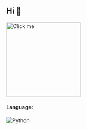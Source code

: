 ## Hi 👋

<a href="https://www.youtube.com/watch?v=dQw4w9WgXcQ&pp=ygUIcmlja3JvbGw%3D" target="_blank">
  <img src="https://media1.tenor.com/m/23HvhZwAeHUAAAAd/evangelion-eva.gif" alt="Click me" title="Click me Please (" width="200" height="200"/>
</a>

#### Language:
![Python](https://img.icons8.com/color/48/000000/python.png)


<!--
**vncased/vncased** is a ✨ _special_ ✨ repository because its `README.md` (this file) appears on your GitHub profile.

Here are some ideas to get you started:

- 🔭 I’m currently working on ...
- 🌱 I’m currently learning ...
- 👯 I’m looking to collaborate on ...
- 🤔 I’m looking for help with ...
- 💬 Ask me about ...
- 📫 How to reach me: ...
- 😄 Pronouns: ...
- ⚡ Fun fact: ...
-->
